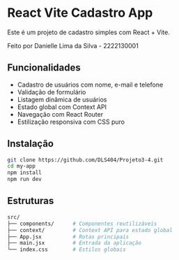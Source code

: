 # React Vite Cadastro App

Este é um projeto de cadastro simples com React + Vite.

Feito por Danielle Lima da Silva - 2222130001

## Funcionalidades

- Cadastro de usuários com nome, e-mail e telefone
- Validação de formulário
- Listagem dinâmica de usuários
- Estado global com Context API
- Navegação com React Router
- Estilização responsiva com CSS puro

## Instalação

```bash
git clone https://github.com/DLS404/Projeto3-4.git
cd my-app
npm install
npm run dev
```

## Estruturas

```bash
src/
├── components/      # Componentes reutilizáveis
├── context/         # Context API para estado global
├── App.jsx          # Rotas principais
├── main.jsx         # Entrada da aplicação
└── index.css        # Estilos globais
